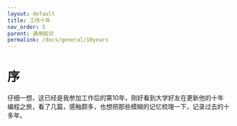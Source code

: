 ```yaml
---
layout: default
title: 工作十年
nav_order: 5
parent: 通用知识
permalink: /docs/general/10years
---
```




# 序

仔细一想，这已经是我参加工作后的第10年，刚好看到大学好友在更新他的十年编程之旅，看了几篇，感触颇多，也想把那些模糊的记忆梳理一下，记录过去的十多年。



